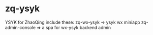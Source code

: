 # zq-ysyk
YSYK for ZhaoQing
include these:
zq-wx-ysyk =>  ysyk wx miniapp
zq-admin-console => a spa for wx-ysyk backend admin
